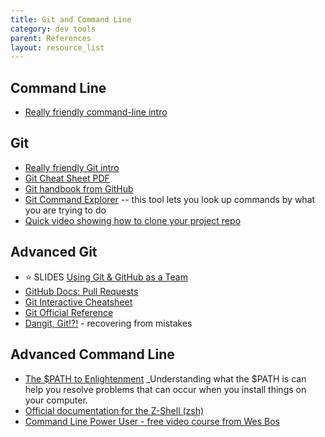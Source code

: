 ```yaml
---
title: Git and Command Line
category: dev tools
parent: References
layout: resource_list
---
```


## Command Line

- [Really friendly command-line intro](https://drive.google.com/file/d/1InprtneRusVS6AeF5XU-SzYc-ExbRWMf/view)

## Git

- [Really friendly Git intro](https://drive.google.com/file/d/1r7S30B0buECmHBanjFmTf98sYU71tI97/view)
- [Git Cheat Sheet PDF](https://education.github.com/git-cheat-sheet-education.pdf)
- [Git handbook from GitHub](https://guides.github.com/introduction/git-handbook/)
- [Git Command Explorer](https://gitexplorer.com/) -- this tool lets you look up commands by what you are trying to do
- [Quick video showing how to clone your project repo](https://www.loom.com/share/c7871fa5f80f4cbda3dbcce36db68dab)

## Advanced Git

- ⭐ SLIDES [Using Git & GitHub as a Team](https://slides.com/amy_nc/git-collaboration)
- [GitHub Docs: Pull Requests](https://docs.github.com/en/pull-requests)
- [Git Interactive Cheatsheet](http://ndpsoftware.com/git-cheatsheet.html#loc=index)
- [Git Official Reference](https://git-scm.com/docs)
- [Dangit, Git!?!](https://dangitgit.com/en) - recovering from mistakes

## Advanced Command Line

- [The $PATH to Enlightenment](http://alistapart.com/article/the-path-to-enlightenment/) _Understanding what the $PATH is can help you resolve problems that can occur when you install things on your computer.
- [Official documentation for the Z-Shell (zsh)](https://zsh.sourceforge.io/)
- [Command Line Power User - free video course from Wes Bos](https://commandlinepoweruser.com/)

